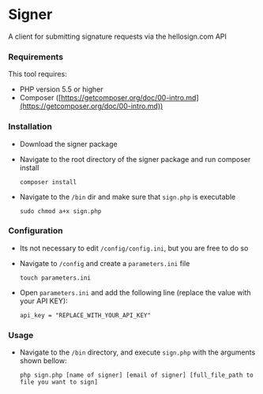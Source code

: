 Signer
=======================
A client for submitting signature requests via the hellosign.com API

### Requirements

This tool requires:
- PHP version 5.5 or higher
- Composer ([https://getcomposer.org/doc/00-intro.md](https://getcomposer.org/doc/00-intro.md))

### Installation

- Download the signer package

- Navigate to the root directory of the signer package and run composer install

    ```shell
    composer install
    ```

- Navigate to the `/bin` dir and make sure that `sign.php` is executable

    ```shell
    sudo chmod a+x sign.php
    ```

### Configuration

- Its not necessary to edit `/config/config.ini`, but you are free to do so

- Navigate to `/config` and create a `parameters.ini` file

    ```shell
    touch parameters.ini
    ```

- Open `parameters.ini` and add the following line (replace the value with your API KEY):

    ```shell
    api_key = "REPLACE_WITH_YOUR_API_KEY"
    ```

### Usage

- Navigate to the `/bin` directory, and execute `sign.php` with the arguments shown bellow:

    ```shell
    php sign.php [name of signer] [email of signer] [full_file_path to file you want to sign]
    ```
